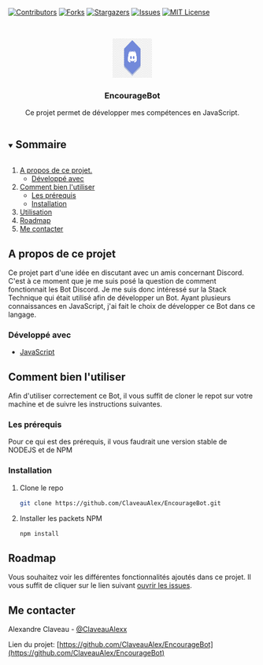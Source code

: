 [![Contributors][contributors-shield]][contributors-url]
[![Forks][forks-shield]][forks-url]
[![Stargazers][stars-shield]][stars-url]
[![Issues][issues-shield]][issues-url]
[![MIT License][license-shield]][license-url]
<!-- [![LinkedIn][linkedin-shield]][linkedin-url] -->



<!-- PROJECT LOGO -->
<br />
<p align="center">
  <a href="https://github.com/ClaveauAlex/EncourageBot">
    <img src="images/bot.png" alt="Logo" width="80" height="80">
  </a>

  <h3 align="center">EncourageBot</h3>

  <p align="center">
    Ce projet permet de développer mes compétences en JavaScript.
    <!-- <br />
    <a href="https://github.com/github_username/repo_name"><strong>Explore the docs »</strong></a>
    <br />
    <br />
    <a href="https://github.com/github_username/repo_name">View Demo</a>
    ·
    <a href="https://github.com/github_username/repo_name/issues">Report Bug</a>
    ·
    <a href="https://github.com/github_username/repo_name/issues">Request Feature</a> -->
  </p>
</p>



<!-- TABLE OF CONTENTS -->
<details open="open">
  <summary><h2 style="display: inline-block">Sommaire</h2></summary>
  <ol>
    <li>
      <a href="#about-the-project">A propos de ce projet.</a>
      <ul>
        <li><a href="#built-with">Développé avec</a></li>
      </ul>
    </li>
    <li>
      <a href="#getting-started">Comment bien l'utiliser</a>
      <ul>
        <li><a href="#prerequisites">Les prérequis</a></li>
        <li><a href="#installation">Installation</a></li>
      </ul>
    </li>
    <li><a href="#usage">Utilisation</a></li>
    <li><a href="#roadmap">Roadmap</a></li>
    <!-- <li><a href="#contributing">Contributions</a></li>
    <li><a href="#license">License</a></li> -->
    <li><a href="#contact">Me contacter</a></li>
    <!-- <li><a href="#acknowledgements">Acknowledgements</a></li> -->
  </ol>
</details>



<!-- A propos de ce projet -->
## A propos de ce projet

<!-- [![Product Name Screen Shot][product-screenshot]](https://example.com) -->
Ce projet part d'une idée en discutant avec un amis concernant Discord. C'est à ce moment que je me suis posé la question de comment fonctionnait les Bot Discord. Je me suis donc intéressé sur la Stack Technique qui était utilisé afin de développer un Bot. Ayant plusieurs connaissances en JavaScript, j'ai fait le choix de développer ce Bot dans ce langage. 

<!-- Here's a blank template to get started:
**To avoid retyping too much info. Do a search and replace with your text editor for the following:**
`github_username`, `repo_name`, `twitter_handle`, `email`, `project_title`, `project_description` -->


### Développé avec

* [JavaScript](https://developer.mozilla.org/fr/docs/Web/JavaScript)
<!-- * []()
* []() -->



<!-- GETTING STARTED -->
## Comment bien l'utiliser

Afin d'utiliser correctement ce Bot, il vous suffit de cloner le repot sur votre machine et de suivre les instructions suivantes. 

### Les prérequis

Pour ce qui est des prérequis, il vous faudrait une version stable de NODEJS et de NPM
<!-- * npm
  ```sh
  npm install npm@latest -g
  ``` -->

### Installation

1. Clone le repo
   ```sh
   git clone https://github.com/ClaveauAlex/EncourageBot.git
   ```
2. Installer les packets NPM
   ```sh
   npm install
   ```



<!-- USAGE EXAMPLES -->
<!-- ## Utilisation

Use this space to show useful examples of how a project can be used. Additional screenshots, code examples and demos work well in this space. You may also link to more resources.

_For more examples, please refer to the [Documentation](https://example.com)_ -->



<!-- ROADMAP -->
## Roadmap

Vous souhaitez voir les différentes fonctionnalités ajoutés dans ce projet. Il vous suffit de cliquer sur le lien suivant [ouvrir les issues](https://github.com/ClaveauAlex/EncourageBot/issues).

<!-- CONTRIBUTING -->
<!-- ## Contributing

Contributions are what make the open source community such an amazing place to be learn, inspire, and create. Any contributions you make are **greatly appreciated**.

1. Fork the Project
2. Create your Feature Branch (`git checkout -b feature/AmazingFeature`)
3. Commit your Changes (`git commit -m 'Add some AmazingFeature'`)
4. Push to the Branch (`git push origin feature/AmazingFeature`)
5. Open a Pull Request -->



<!-- LICENSE -->
<!-- ## License

Distributed under the MIT License. See `LICENSE` for more information.
 -->


<!-- CONTACT -->
## Me contacter

Alexandre Claveau - [@ClaveauAlexx](https://twitter.com/ClaveauAlexx) 
<!-- - email -->

Lien du projet: [https://github.com/ClaveauAlex/EncourageBot](https://github.com/ClaveauAlex/EncourageBot)



<!-- ACKNOWLEDGEMENTS -->
<!-- ## Acknowledgements

* []()
* []()
* []() -->





<!-- MARKDOWN LINKS & IMAGES -->
<!-- https://www.markdownguide.org/basic-syntax/#reference-style-links -->
[contributors-shield]: https://img.shields.io/github/contributors/ClaveauAlex/repo.svg?style=for-the-badge
[contributors-url]: https://github.com/ClaveauAlex/repo/graphs/contributors
[forks-shield]: https://img.shields.io/github/forks/ClaveauAlex/repo.svg?style=for-the-badge
[forks-url]: https://github.com/ClaveauAlex/repo/network/members
[stars-shield]: https://img.shields.io/github/stars/ClaveauAlex/repo.svg?style=for-the-badge
[stars-url]: https://github.com/ClaveauAlex/repo/stargazers
[issues-shield]: https://img.shields.io/github/issues/ClaveauAlexClaveauAlex/repo.svg?style=for-the-badge
[issues-url]: https://github.com/ClaveauAlex/repo/issues
[license-shield]: https://img.shields.io/github/license/ClaveauAlex/repo.svg?style=for-the-badge
[license-url]: https://github.com/ClaveauAlex/repo/blob/master/LICENSE.txt
<!-- [linkedin-shield]: https://img.shields.io/badge/-LinkedIn-black.svg?style=for-the-badge&logo=linkedin&colorB=555
[linkedin-url]: https://linkedin.com/in/ClaveauAlex -->